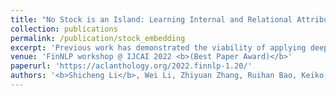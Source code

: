 ```yaml
---
title: "No Stock is an Island: Learning Internal and Relational Attributes of Stocks with Contrastive Learning"
collection: publications
permalink: /publication/stock_embedding
excerpt: 'Previous work has demonstrated the viability of applying deep learning techniques in the financial area. Recently, the task of stock embedding learning has been drawing attention from the research community, which aims to represent the characteristics of stocks with distributed vectors that can be used in various financial analysis scenarios. Existing approaches for learning stock embeddings either require expert knowledge, or mainly focus on the textual part of information corresponding to individual temporal movements. In this paper, we propose to model stock properties as the combination of internal attributes and relational attributes, which takes into consideration both the time-invariant properties of individual stocks and their movement patterns in relation to the market. To learn the two types of attributes from financial news and transaction data, we design several training objectives based on contrastive learning to extract and separate the long-term and temporary information in the data that are able to counter the inherent randomness of the stock market. Experiments and further analyses on portfolio optimization reveal the effectiveness of our method in extracting comprehensive stock information from various data sources.'
venue: 'FinNLP workshop @ IJCAI 2022 <b>(Best Paper Award)</b>'
paperurl: 'https://aclanthology.org/2022.finnlp-1.20/'
authors: '<b>Shicheng Li</b>, Wei Li, Zhiyuan Zhang, Ruihan Bao, Keiko Harimoto, Xu Sun'
---
```

